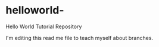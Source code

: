 # helloworld-
Hello World Tutorial Repository

I'm editing this read me file to teach myself about branches.
